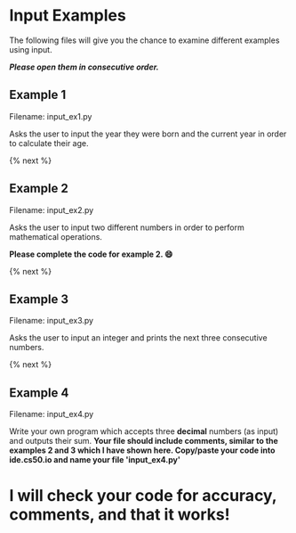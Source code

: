 # Input Examples
 The following files will give you the chance to examine different examples using input.
 
 ***Please open them in consecutive order.***
 
 ## Example 1 
 
 Filename: input_ex1.py
 
 Asks the user to input the year they were born and the current year in order to calculate their age.
 
 {% next %}
 
 ## Example 2
 Filename: input_ex2.py
 
 Asks the user to input two different numbers in order to perform mathematical operations.
 
 **Please complete the code for example 2. :smile:**
 
 {% next %}
 
 ## Example 3
 Filename: input_ex3.py
 
 Asks the user to input an integer and prints the next three consecutive numbers.
 
 {% next %}
 
 ## Example 4
 Filename: input_ex4.py
 
 
 Write your own program which accepts three **decimal** numbers (as input) and outputs their sum. 
 **Your file should include comments, similar to the examples 2 and 3 which I have shown here.
 Copy/paste your code into ide.cs50.io and name your file 'input_ex4.py'**
# I will check your code for accuracy, comments, and that it works!
 
